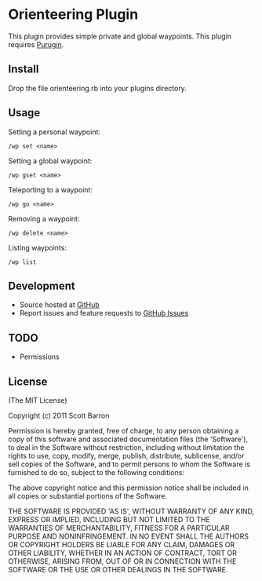# Orienteering Plugin

This plugin provides simple private and global waypoints.
This plugin requires [Purugin](https://github.com/enebo/Purugin).

## Install

Drop the file orienteering.rb into your plugins directory.

## Usage
Setting a personal waypoint:

```
/wp set <name>
```

Setting a global waypoint:

```
/wp gset <name>
```

Teleporting to a waypoint:

```
/wp go <name>
```

Removing a waypoint:

```
/wp delete <name>
```

Listing waypoints:

```
/wp list
```

## Development

- Source hosted at [GitHub](https://github.com/psix/orienteering)
- Report issues and feature requests to [GitHub Issues](https://github.com/psix/orienteering/issues)


## TODO
- Permissions


## License

(The MIT License)

Copyright (c) 2011 Scott Barron

Permission is hereby granted, free of charge, to any person obtaining
a copy of this software and associated documentation files (the
'Software'), to deal in the Software without restriction, including
without limitation the rights to use, copy, modify, merge, publish,
distribute, sublicense, and/or sell copies of the Software, and to
permit persons to whom the Software is furnished to do so, subject to
the following conditions:

The above copyright notice and this permission notice shall be
included in all copies or substantial portions of the Software.

THE SOFTWARE IS PROVIDED 'AS IS', WITHOUT WARRANTY OF ANY KIND,
EXPRESS OR IMPLIED, INCLUDING BUT NOT LIMITED TO THE WARRANTIES OF
MERCHANTABILITY, FITNESS FOR A PARTICULAR PURPOSE AND NONINFRINGEMENT.
IN NO EVENT SHALL THE AUTHORS OR COPYRIGHT HOLDERS BE LIABLE FOR ANY
CLAIM, DAMAGES OR OTHER LIABILITY, WHETHER IN AN ACTION OF CONTRACT,
TORT OR OTHERWISE, ARISING FROM, OUT OF OR IN CONNECTION WITH THE
SOFTWARE OR THE USE OR OTHER DEALINGS IN THE SOFTWARE.
